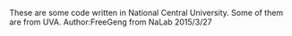 These are some code written in National Central University.
Some of them are from UVA.
Author:FreeGeng from NaLab 2015/3/27
